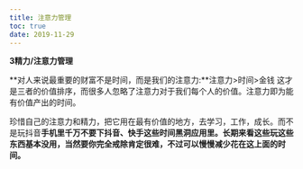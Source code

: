 ```yaml
---
title: 注意力管理
toc: true
date: 2019-11-29
---
```


**3精力/注意力管理**

**对人来说最重要的财富不是时间，而是我们的注意力:**注意力>时间>金钱 这才是三者的价值排序，而很多人忽略了注意力对于我们每个人的价值。注意力即为能有价值产出的时间。

珍惜自己的注意力和精力，把它用在最有价值的地方，去学习，工作，成长。而不是玩抖音**手机里千万不要下抖音、快手这些时间黑洞应用里。长期来看这些玩这些东西基本没用，当然要你完全戒除肯定很难，不过可以慢慢减少花在这上面的时间。**
